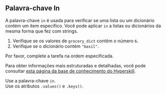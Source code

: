 ## Palavra-chave In

A palavra-chave `in` é usada para verificar se uma lista ou um dicionário contém um item específico. Você pode aplicar `in` a listas ou dicionários da mesma forma que fez com strings.

1) Verifique se os valores de `grocery_dict` contêm o número `6`.
2) Verifique se o dicionário contém `"basil"`.

Por favor, complete a tarefa na ordem especificada.

Para obter informações mais estruturadas e detalhadas, você pode consultar [esta página da base de conhecimento do Hyperskill](https://hyperskill.org/learn/step/11096?utm_source=jba&utm_medium=jba_courses_links).

<div class="hint">Use a palavra-chave <code>in</code>.</div>

<div class="hint">Use os atributos <code>.values()</code> e <code>.keys()</code>.</div>